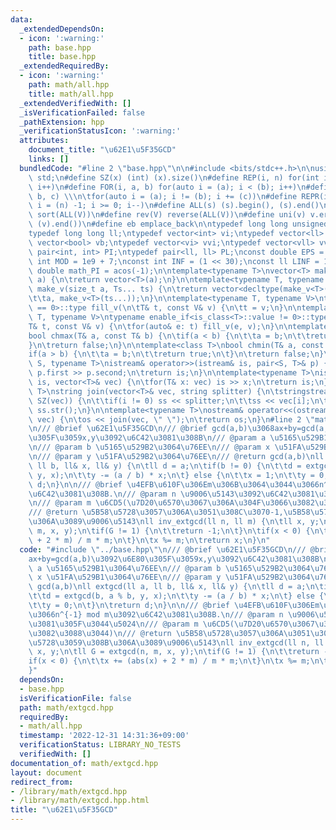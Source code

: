 ```yaml
---
data:
  _extendedDependsOn:
  - icon: ':warning:'
    path: base.hpp
    title: base.hpp
  _extendedRequiredBy:
  - icon: ':warning:'
    path: math/all.hpp
    title: math/all.hpp
  _extendedVerifiedWith: []
  _isVerificationFailed: false
  _pathExtension: hpp
  _verificationStatusIcon: ':warning:'
  attributes:
    document_title: "\u62E1\u5F35GCD"
    links: []
  bundledCode: "#line 2 \"base.hpp\"\n\n#include <bits/stdc++.h>\n\nusing namespace\
    \ std;\n#define SZ(x) (int) (x).size()\n#define REP(i, n) for(int i = 0; i < (n);\
    \ i++)\n#define FOR(i, a, b) for(auto i = (a); i < (b); i++)\n#define For(i, a,\
    \ b, c) \\\n\tfor(auto i = (a); i != (b); i += (c))\n#define REPR(i, n) for(auto\
    \ i = (n) -1; i >= 0; i--)\n#define ALL(s) (s).begin(), (s).end()\n#define so(V)\
    \ sort(ALL(V))\n#define rev(V) reverse(ALL(V))\n#define uni(v) v.erase(unique(ALL(v)),\
    \ (v).end())\n#define eb emplace_back\n\ntypedef long long unsigned int llu;\n\
    typedef long long ll;\ntypedef vector<int> vi;\ntypedef vector<ll> vll;\ntypedef\
    \ vector<bool> vb;\ntypedef vector<vi> vvi;\ntypedef vector<vll> vvll;\ntypedef\
    \ pair<int, int> PI;\ntypedef pair<ll, ll> PL;\nconst double EPS = 1e-9;\nconst\
    \ int MOD = 1e9 + 7;\nconst int INF = (1 << 30);\nconst ll LINF = 1e18;\nconst\
    \ double math_PI = acos(-1);\n\ntemplate<typename T>\nvector<T> make_v(size_t\
    \ a) {\n\treturn vector<T>(a);\n}\n\ntemplate<typename T, typename... Ts>\nauto\
    \ make_v(size_t a, Ts... ts) {\n\treturn vector<decltype(make_v<T>(ts...))>(\n\
    \t\ta, make_v<T>(ts...));\n}\n\ntemplate<typename T, typename V>\ntypename enable_if<is_class<T>::value\
    \ == 0>::type fill_v(\n\tT& t, const V& v) {\n\tt = v;\n}\n\ntemplate<typename\
    \ T, typename V>\ntypename enable_if<is_class<T>::value != 0>::type fill_v(\n\t\
    T& t, const V& v) {\n\tfor(auto& e: t) fill_v(e, v);\n}\n\ntemplate<class T>\n\
    bool chmax(T& a, const T& b) {\n\tif(a < b) {\n\t\ta = b;\n\t\treturn true;\n\t\
    }\n\treturn false;\n}\n\ntemplate<class T>\nbool chmin(T& a, const T& b) {\n\t\
    if(a > b) {\n\t\ta = b;\n\t\treturn true;\n\t}\n\treturn false;\n}\n\ntemplate<typename\
    \ S, typename T>\nistream& operator>>(istream& is, pair<S, T>& p) {\n\tcin >>\
    \ p.first >> p.second;\n\treturn is;\n}\n\ntemplate<typename T>\nistream& operator>>(istream&\
    \ is, vector<T>& vec) {\n\tfor(T& x: vec) is >> x;\n\treturn is;\n}\n\ntemplate<typename\
    \ T>\nstring join(vector<T>& vec, string splitter) {\n\tstringstream ss;\n\tREP(i,\
    \ SZ(vec)) {\n\t\tif(i != 0) ss << splitter;\n\t\tss << vec[i];\n\t}\n\treturn\
    \ ss.str();\n}\n\ntemplate<typename T>\nostream& operator<<(ostream& os, vector<T>&\
    \ vec) {\n\tos << join(vec, \" \");\n\treturn os;\n}\n#line 2 \"math/extgcd.hpp\"\
    \n/// @brief \u62E1\u5F35GCD\n/// @brief gcd(a,b)\u3068ax+by=gcd(a,b)\u3092\u6E80\
    \u305F\u3059x,y\u3092\u6C42\u3081\u308B\n/// @param a \u5165\u529B1\u3064\u76EE\
    \n/// @param b \u5165\u529B2\u3064\u76EE\n/// @param x \u51FA\u529B1\u3064\u76EE\
    \n/// @param y \u51FA\u529B2\u3064\u76EE\n/// @return gcd(a,b)\nll extgcd(ll a,\
    \ ll b, ll& x, ll& y) {\n\tll d = a;\n\tif(b != 0) {\n\t\td = extgcd(b, a % b,\
    \ y, x);\n\t\ty -= (a / b) * x;\n\t} else {\n\t\tx = 1;\n\t\ty = 0;\n\t}\n\treturn\
    \ d;\n}\n\n/// @brief \u4EFB\u610F\u306Em\u306B\u3064\u3044\u3066n^{-1} mod m\u3092\
    \u6C42\u3081\u308B.\n/// @param n \u9006\u5143\u3092\u6C42\u3081\u305F\u3044\u5024\
    \n/// @param m \u6CD5(\u7D20\u6570\u3067\u306A\u304F\u3066\u3082\u3088\u3044)\n\
    /// @return \u5B58\u5728\u3057\u306A\u3051\u308C\u3070-1,\u5B58\u5728\u3059\u308B\
    \u306A\u3089\u9006\u5143\nll inv_extgcd(ll n, ll m) {\n\tll x, y;\n\tll G = extgcd(n,\
    \ m, x, y);\n\tif(G != 1) {\n\t\treturn -1;\n\t}\n\tif(x < 0) {\n\t\tx += (abs(x)\
    \ + 2 * m) / m * m;\n\t}\n\tx %= m;\n\treturn x;\n}\n"
  code: "#include \"../base.hpp\"\n/// @brief \u62E1\u5F35GCD\n/// @brief gcd(a,b)\u3068\
    ax+by=gcd(a,b)\u3092\u6E80\u305F\u3059x,y\u3092\u6C42\u3081\u308B\n/// @param\
    \ a \u5165\u529B1\u3064\u76EE\n/// @param b \u5165\u529B2\u3064\u76EE\n/// @param\
    \ x \u51FA\u529B1\u3064\u76EE\n/// @param y \u51FA\u529B2\u3064\u76EE\n/// @return\
    \ gcd(a,b)\nll extgcd(ll a, ll b, ll& x, ll& y) {\n\tll d = a;\n\tif(b != 0) {\n\
    \t\td = extgcd(b, a % b, y, x);\n\t\ty -= (a / b) * x;\n\t} else {\n\t\tx = 1;\n\
    \t\ty = 0;\n\t}\n\treturn d;\n}\n\n/// @brief \u4EFB\u610F\u306Em\u306B\u3064\u3044\
    \u3066n^{-1} mod m\u3092\u6C42\u3081\u308B.\n/// @param n \u9006\u5143\u3092\u6C42\
    \u3081\u305F\u3044\u5024\n/// @param m \u6CD5(\u7D20\u6570\u3067\u306A\u304F\u3066\
    \u3082\u3088\u3044)\n/// @return \u5B58\u5728\u3057\u306A\u3051\u308C\u3070-1,\u5B58\
    \u5728\u3059\u308B\u306A\u3089\u9006\u5143\nll inv_extgcd(ll n, ll m) {\n\tll\
    \ x, y;\n\tll G = extgcd(n, m, x, y);\n\tif(G != 1) {\n\t\treturn -1;\n\t}\n\t\
    if(x < 0) {\n\t\tx += (abs(x) + 2 * m) / m * m;\n\t}\n\tx %= m;\n\treturn x;\n\
    }"
  dependsOn:
  - base.hpp
  isVerificationFile: false
  path: math/extgcd.hpp
  requiredBy:
  - math/all.hpp
  timestamp: '2022-12-31 14:31:36+09:00'
  verificationStatus: LIBRARY_NO_TESTS
  verifiedWith: []
documentation_of: math/extgcd.hpp
layout: document
redirect_from:
- /library/math/extgcd.hpp
- /library/math/extgcd.hpp.html
title: "\u62E1\u5F35GCD"
---
```

